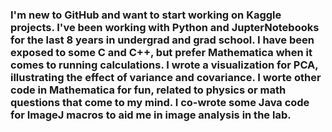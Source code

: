 ### I'm new to GitHub and want to start working on Kaggle projects. I've been working with Python and JupterNotebooks for the last 8 years in undergrad and grad school. I have been exposed to some C and C++, but prefer Mathematica when it comes to running calculations. I wrote a visualization for PCA, illustrating the effect of variance and covariance. I worte other code in Mathematica for fun, related to physics or math questions that come to my mind. I co-wrote some Java code for ImageJ macros to aid me in image analysis in the lab. 

<!--
**spaceturtle37/spaceturtle37** is a ✨ _special_ ✨ repository because its `README.md` (this file) appears on your GitHub profile.

Here are some ideas to get you started:

- 🔭 I’m currently working on ...
- 🌱 I’m currently learning ...
- 👯 I’m looking to collaborate on ...
- 🤔 I’m looking for help with ...
- 💬 Ask me about ...
- 📫 How to reach me: ...
- 😄 Pronouns: ...
- ⚡ Fun fact: ...
-->
